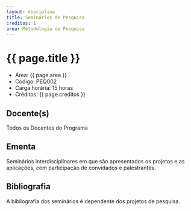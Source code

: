 ```yaml
---
layout: disciplina
title: Seminários de Pesquisa
creditos: 1
area: Metodologia de Pesquisa
---
```


# {{ page.title }}

- Área: {{ page.area }}     
- Código: PEQ002
- Carga horária: 15 horas
- Créditos: {{ page.creditos }}

## Docente(s) 

Todos os Docentes do Programa

## Ementa

Seminários interdisciplinares em que são apresentados os projetos e as
aplicações, com participação de convidados e palestrantes.

## Bibliografia

A bibliografia dos seminários é dependente dos projetos de pesquisa.

